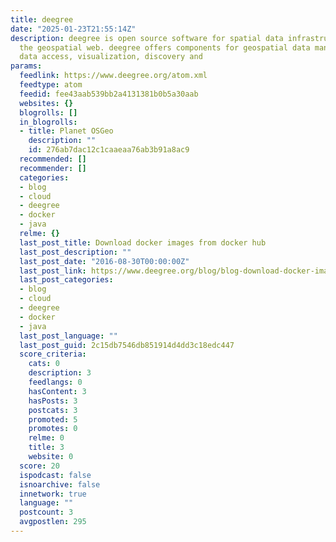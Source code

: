 ```yaml
---
title: deegree
date: "2025-01-23T21:55:14Z"
description: deegree is open source software for spatial data infrastructures and
  the geospatial web. deegree offers components for geospatial data management, including
  data access, visualization, discovery and
params:
  feedlink: https://www.deegree.org/atom.xml
  feedtype: atom
  feedid: fee43aab539bb2a4131381b0b5a30aab
  websites: {}
  blogrolls: []
  in_blogrolls:
  - title: Planet OSGeo
    description: ""
    id: 276ab7dac12c1caaeaa76ab3b91a8ac9
  recommended: []
  recommender: []
  categories:
  - blog
  - cloud
  - deegree
  - docker
  - java
  relme: {}
  last_post_title: Download docker images from docker hub
  last_post_description: ""
  last_post_date: "2016-08-30T00:00:00Z"
  last_post_link: https://www.deegree.org/blog/blog-download-docker-images-from-docker-hub/
  last_post_categories:
  - blog
  - cloud
  - deegree
  - docker
  - java
  last_post_language: ""
  last_post_guid: 2c15db7546db851914d4dd3c18edc447
  score_criteria:
    cats: 0
    description: 3
    feedlangs: 0
    hasContent: 3
    hasPosts: 3
    postcats: 3
    promoted: 5
    promotes: 0
    relme: 0
    title: 3
    website: 0
  score: 20
  ispodcast: false
  isnoarchive: false
  innetwork: true
  language: ""
  postcount: 3
  avgpostlen: 295
---
```

